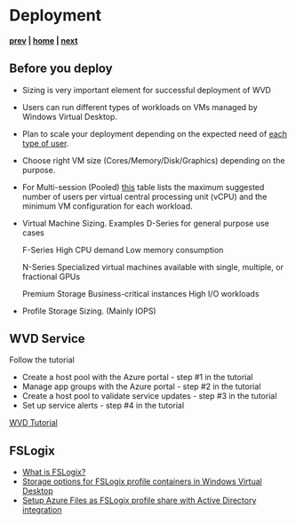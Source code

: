 # Deployment

#### [prev](./deployment-f19.md) | [home](./welcome.md)  | [next](./management.md)

## Before you deploy

- Sizing is very important element for successful deployment of WVD
- Users can run different types of workloads on VMs managed by Windows Virtual Desktop. 
- Plan to scale your deployment depending on the expected need of [each type of user](https://docs.microsoft.com/en-us/windows-server/remote/remote-desktop-services/remote-desktop-workloads).
- Choose right VM size (Cores/Memory/Disk/Graphics) depending on the purpose.
- For Multi-session (Pooled) [this](https://docs.microsoft.com/en-us/windows-server/remote/remote-desktop-services/virtual-machine-recs?context=/azure/virtual-desktop/context/context#multi-session-recommendations) table lists the maximum suggested number of users per virtual central processing unit (vCPU) and the minimum VM configuration for each workload.



 - Virtual Machine Sizing. 
   Examples 
   D-Series 
   for general purpose use cases

   F-Series
   High CPU demand
   Low memory consumption

   N-Series
   Specialized virtual machines available with single, multiple, or fractional GPUs

   Premium Storage 
   Business-critical instances 
   High I/O workloads

 
 - Profile Storage Sizing. (Mainly IOPS)
 
 
 

## WVD Service

Follow the tutorial
- Create a host pool with the Azure portal - step #1 in the tutorial
- Manage app groups with the Azure portal - step #2 in the tutorial
- Create a host pool to validate service updates - step #3 in the tutorial
- Set up service alerts - step #4 in the tutorial

[WVD Tutorial](https://docs.microsoft.com/en-us/azure/virtual-desktop/create-host-pools-azure-marketplace)


## FSLogix
- [What is FSLogix?](https://docs.microsoft.com/en-us/fslogix/overview)
- [Storage options for FSLogix profile containers in Windows Virtual Desktop](https://docs.microsoft.com/en-us/azure/virtual-desktop/fslogix-containers-azure-files)
- [Setup Azure Files as FSLogix profile share with Active Directory integration](https://docs.microsoft.com/en-us/azure/virtual-desktop/create-file-share)
    
